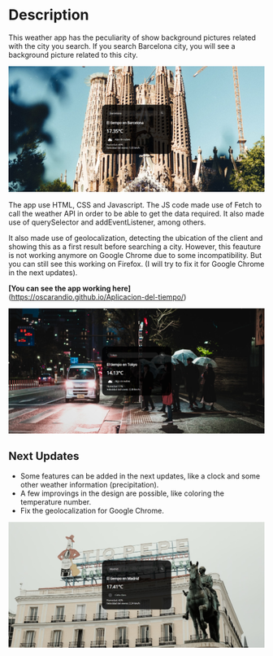 # Description

This weather app has the peculiarity of show background pictures related with the city you search. If you search Barcelona city, you will see a background picture related to this city. 

![Thumbnail](https://raw.githubusercontent.com/Oscarandio/Aplicacion-del-tiempo/main/public/weather-app-barcelona.jpg)

The app use HTML, CSS and Javascript. The JS code made use of Fetch to call the weather API in order to be able to get the data required. It also made use of querySelector and addEventListener, among others.

It also made use of geolocalization, detecting the ubication of the client and showing this as a first result before searching a city. However, this feauture is not working anymore on Google Chrome due to some incompatibility. But you can still see this working on Firefox. (I will try to fix it for Google Chrome in the next updates).

**[You can see the app working here]**(https://oscarandio.github.io/Aplicacion-del-tiempo/)

![Thumbnail](https://raw.githubusercontent.com/Oscarandio/Aplicacion-del-tiempo/main/public/weather-app-tokyo.jpg)


## Next Updates

- Some features can be added in the next updates, like a clock and some other weather information (precipitation).
- A few improvings in the design are possible, like coloring the temperature number.
- Fix the geolocalization for Google Chrome.

![Thumbnail](https://raw.githubusercontent.com/Oscarandio/Aplicacion-del-tiempo/main/public/weather-app-madrid.jpg)
